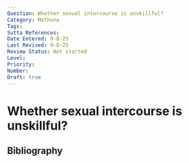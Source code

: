 ```yaml
---
Question: Whether sexual intercourse is unskillful?
Category: Methuna
Tags: 
Sutta References: 
Date Entered: 9-8-25
Last Revised: 9-8-25
Review Status: Not started
Level: 
Priority: 
Number: 
Draft: true
---
```


# Whether sexual intercourse is unskillful?

## Bibliography

<!-- 

Notes:



-->
